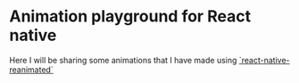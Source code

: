 # Animation playground for React native

<p>
  Here I will be sharing some animations that I have made using <a href="https://docs.swmansion.com/react-native-reanimated/">`react-native-reanimated`</a>
</p>
